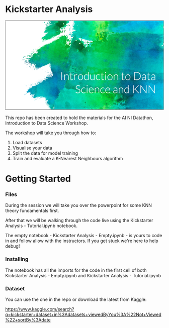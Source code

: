 # Kickstarter Analysis 

![Headers](images/header.png "Header")

This repo has been created to hold the materials for the AI NI Datathon, Introduction to Data Science Workshop. 

The workshop will take you through how to:

1. Load datasets
2. Visualise your data
3. Split the data for model training
4. Train and evaluate a K-Nearest Neighbours algorithm

# Getting Started

### Files

During the session we will take you over the powerpoint for some KNN theory fundamentals first. 

After that we will be walking through the code live using the Kickstarter Analysis - Tutorial.ipynb notebook. 

The empty notebook - Kickstarter Analysis - Empty.ipynb - is yours to code in and follow allow with the instructors. If you get stuck we're here to help debug!

### Installing

The notebook has all the imports for the code in the first cell of both  Kickstarter Analysis - Empty.ipynb and Kickstarter Analysis - Tutorial.ipynb

### Dataset

You can use the one in the repo or download the latest from Kaggle:

https://www.kaggle.com/search?q=kickstarter+dataset+in%3Adatasets+viewedByYou%3A%22Not+Viewed%22+sortBy%3Adate



